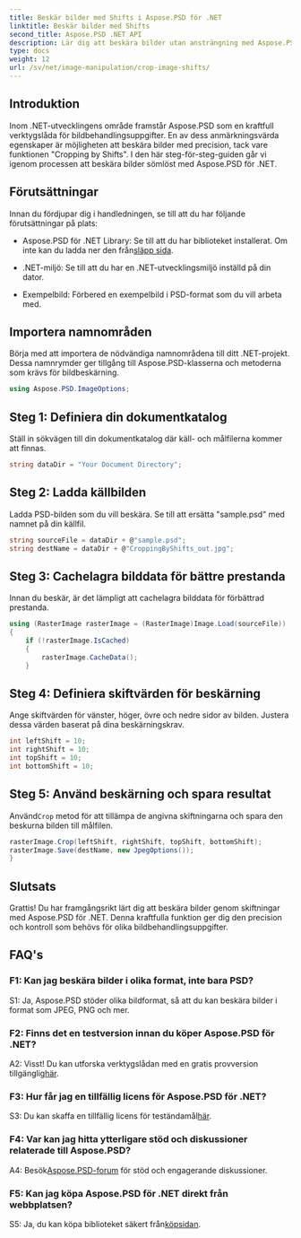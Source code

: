 ```yaml
---
title: Beskär bilder med Shifts i Aspose.PSD för .NET
linktitle: Beskär bilder med Shifts
second_title: Aspose.PSD .NET API
description: Lär dig att beskära bilder utan ansträngning med Aspose.PSD för .NET. Följ vår steg-för-steg-guide för exakta bildjusteringar.
type: docs
weight: 12
url: /sv/net/image-manipulation/crop-image-shifts/
---
```

## Introduktion

Inom .NET-utvecklingens område framstår Aspose.PSD som en kraftfull verktygslåda för bildbehandlingsuppgifter. En av dess anmärkningsvärda egenskaper är möjligheten att beskära bilder med precision, tack vare funktionen "Cropping by Shifts". I den här steg-för-steg-guiden går vi igenom processen att beskära bilder sömlöst med Aspose.PSD för .NET.

## Förutsättningar

Innan du fördjupar dig i handledningen, se till att du har följande förutsättningar på plats:

-  Aspose.PSD för .NET Library: Se till att du har biblioteket installerat. Om inte kan du ladda ner den från[släpp sida](https://releases.aspose.com/psd/net/).

- .NET-miljö: Se till att du har en .NET-utvecklingsmiljö inställd på din dator.

- Exempelbild: Förbered en exempelbild i PSD-format som du vill arbeta med.

## Importera namnområden

Börja med att importera de nödvändiga namnområdena till ditt .NET-projekt. Dessa namnrymder ger tillgång till Aspose.PSD-klasserna och metoderna som krävs för bildbeskärning.

```csharp
using Aspose.PSD.ImageOptions;
```

## Steg 1: Definiera din dokumentkatalog

Ställ in sökvägen till din dokumentkatalog där käll- och målfilerna kommer att finnas.

```csharp
string dataDir = "Your Document Directory";
```

## Steg 2: Ladda källbilden

Ladda PSD-bilden som du vill beskära. Se till att ersätta "sample.psd" med namnet på din källfil.

```csharp
string sourceFile = dataDir + @"sample.psd";
string destName = dataDir + @"CroppingByShifts_out.jpg";
```

## Steg 3: Cachelagra bilddata för bättre prestanda

Innan du beskär, är det lämpligt att cachelagra bilddata för förbättrad prestanda.

```csharp
using (RasterImage rasterImage = (RasterImage)Image.Load(sourceFile))
{
    if (!rasterImage.IsCached)
    {
        rasterImage.CacheData();
    }
```

## Steg 4: Definiera skiftvärden för beskärning

Ange skiftvärden för vänster, höger, övre och nedre sidor av bilden. Justera dessa värden baserat på dina beskärningskrav.

```csharp
int leftShift = 10;
int rightShift = 10;
int topShift = 10;
int bottomShift = 10;
```

## Steg 5: Använd beskärning och spara resultat

 Använd`Crop` metod för att tillämpa de angivna skiftningarna och spara den beskurna bilden till målfilen.

```csharp
rasterImage.Crop(leftShift, rightShift, topShift, bottomShift);
rasterImage.Save(destName, new JpegOptions());
}
```

## Slutsats

Grattis! Du har framgångsrikt lärt dig att beskära bilder genom skiftningar med Aspose.PSD för .NET. Denna kraftfulla funktion ger dig den precision och kontroll som behövs för olika bildbehandlingsuppgifter.

## FAQ's

### F1: Kan jag beskära bilder i olika format, inte bara PSD?

S1: Ja, Aspose.PSD stöder olika bildformat, så att du kan beskära bilder i format som JPEG, PNG och mer.

### F2: Finns det en testversion innan du köper Aspose.PSD för .NET?

 A2: Visst! Du kan utforska verktygslådan med en gratis provversion tillgänglig[här](https://releases.aspose.com/).

### F3: Hur får jag en tillfällig licens för Aspose.PSD för .NET?

 S3: Du kan skaffa en tillfällig licens för teständamål[här](https://purchase.aspose.com/temporary-license/).

### F4: Var kan jag hitta ytterligare stöd och diskussioner relaterade till Aspose.PSD?

 A4: Besök[Aspose.PSD-forum](https://forum.aspose.com/c/psd/34) för stöd och engagerande diskussioner.

### F5: Kan jag köpa Aspose.PSD för .NET direkt från webbplatsen?

 S5: Ja, du kan köpa biblioteket säkert från[köpsidan](https://purchase.aspose.com/buy).
